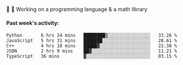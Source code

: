 
:large_blue_circle: :large_blue_circle: Working on a programming language & a math library

#### Past week's activity:
<!--START_SECTION:waka-->
```text
Python       6 hrs 24 mins   ████████▒░░░░░░░░░░░░░░░░   33.26 % 
JavaScript   5 hrs 31 mins   ███████░░░░░░░░░░░░░░░░░░   28.61 % 
C++          4 hrs 18 mins   █████▓░░░░░░░░░░░░░░░░░░░   22.38 % 
JSON         2 hrs 9 mins    ██▓░░░░░░░░░░░░░░░░░░░░░░   11.21 % 
TypeScript   36 mins         ▓░░░░░░░░░░░░░░░░░░░░░░░░   03.15 % 
```
<!--END_SECTION:waka-->
